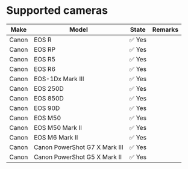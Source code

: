 # Supported cameras

| Make  | Model                         | State                             | Remarks                                           |
|-------|-------------------------------|-----------------------------------|---------------------------------------------------|
| Canon | EOS R                         | ✅ Yes |  |
| Canon | EOS RP                        | ✅ Yes |  |
| Canon | EOS R5                        | ✅ Yes |  |
| Canon | EOS R6                        | ✅ Yes |  |
| Canon | EOS-1Dx Mark III              | ✅ Yes |  |
| Canon | EOS 250D                      | ✅ Yes |  |
| Canon | EOS 850D                      | ✅ Yes |  |
| Canon | EOS 90D                       | ✅ Yes |  |
| Canon | EOS M50                       | ✅ Yes |  |
| Canon | EOS M50 Mark II               | ✅ Yes |  |
| Canon | EOS M6 Mark II                | ✅ Yes |  |
| Canon | Canon PowerShot G7 X Mark III | ✅ Yes |  |
| Canon | Canon PowerShot G5 X Mark II  | ✅ Yes |  |
